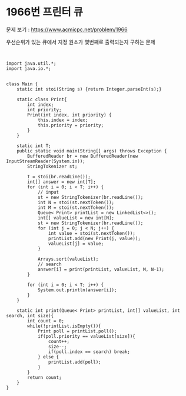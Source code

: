 # 1966번 프린터 큐

문제 보기 : <https://www.acmicpc.net/problem/1966>

우선순위가 있는 큐에서 지정 원소가 몇번째로 출력되는지 구하는 문제

<pre><code>

import java.util.*;
import java.io.*;


class Main {
    static int stoi(String s) {return Integer.parseInt(s);}

    static class Print{
        int index;
        int priority;
        Print(int index, int priority) {
            this.index = index;
            this.priority = priority;
        }
    }

    static int T;
    public static void main(String[] args) throws Exception {
        BufferedReader br = new BufferedReader(new InputStreamReader(System.in));
        StringTokenizer st;

        T = stoi(br.readLine());
        int[] answer = new int[T];
        for (int i = 0; i < T; i++) {
            // input
            st = new StringTokenizer(br.readLine());
            int N = stoi(st.nextToken());
            int M = stoi(st.nextToken());
            Queue< Print> printList = new LinkedList<>();
            int[] valueList = new int[N];
            st = new StringTokenizer(br.readLine());
            for (int j = 0; j < N; j++) {
                int value = stoi(st.nextToken());
                printList.add(new Print(j, value));
                valueList[j] = value;
            }

            Arrays.sort(valueList);
            // search
            answer[i] = print(printList, valueList, M, N-1);
        }

        for (int i = 0; i < T; i++) {
            System.out.println(answer[i]);
        }
    }

    static int print(Queue< Print> printList, int[] valueList, int search, int size){
        int count = 0;
        while(!printList.isEmpty()){
            Print poll = printList.poll();
            if(poll.priority == valueList[size]){
                count++;
                size--;
                if(poll.index == search) break;
            } else {
                printList.add(poll);
            }
        }
        return count;
    }
}

</code></pre>
